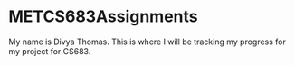 # METCS683Assignments

My name is Divya Thomas. This is where I will be tracking my progress for my project for CS683.
